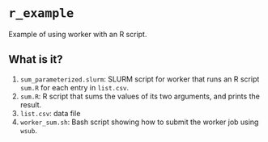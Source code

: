 # `r_example`

Example of using worker with an R script.

## What is it?
1. `sum_parameterized.slurm`: SLURM script for worker that runs an R script
    `sum.R` for each entry in `list.csv`.
1. `sum.R`: R script that sums the values of its two arguments, and prints
    the result.
1. `list.csv`: data file
1. `worker_sum.sh`: Bash script showing how to submit the worker job
    using `wsub`.
